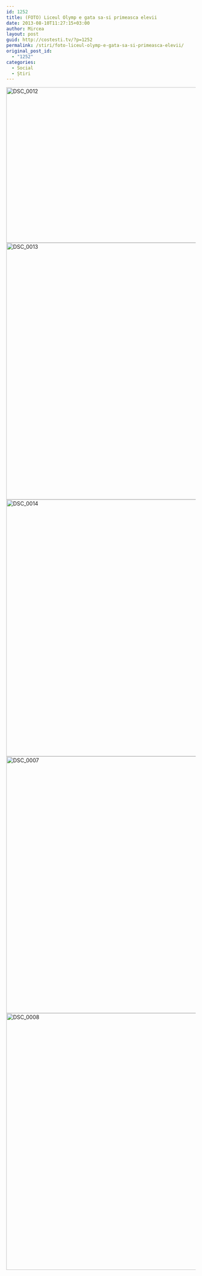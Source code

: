 ```yaml
---
id: 1252
title: (FOTO) Liceul Olymp e gata sa-si primeasca elevii
date: 2013-08-10T11:27:15+03:00
author: Mircea
layout: post
guid: http://costesti.tv/?p=1252
permalink: /stiri/foto-liceul-olymp-e-gata-sa-si-primeasca-elevii/
original_post_id:
  - "1252"
categories:
  - Social
  - Știri
---
```

[<img alt="DSC_0012" class="alignleft size-large wp-image-1255" src="http://costestean.files.wordpress.com/2013/08/dsc_0012.jpg?w=1024&#038;h=682" style="height:413px;width:620px;" />](http://costestean.files.wordpress.com/2013/08/dsc_0012.jpg) [<img alt="DSC_0013" class="alignleft size-large wp-image-1256" height="682" src="http://costestean.files.wordpress.com/2013/08/dsc_0013.jpg?w=1024&#038;h=682" width="1024" />](http://costestean.files.wordpress.com/2013/08/dsc_0013.jpg) [<img alt="DSC_0014" class="alignleft size-large wp-image-1257" height="682" src="http://costestean.files.wordpress.com/2013/08/dsc_0014.jpg?w=1024&#038;h=682" width="1024" />](http://costestean.files.wordpress.com/2013/08/dsc_0014.jpg) [<img alt="DSC_0007" class="alignleft size-large wp-image-1260" height="682" src="http://costestean.files.wordpress.com/2013/08/dsc_0007.jpg?w=1024&#038;h=682" width="1024" />](http://costestean.files.wordpress.com/2013/08/dsc_0007.jpg) [<img alt="DSC_0008" class="alignleft size-large wp-image-1261" height="682" src="http://costestean.files.wordpress.com/2013/08/dsc_0008.jpg?w=1024&#038;h=682" width="1024" />](http://costestean.files.wordpress.com/2013/08/dsc_0008.jpg)